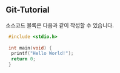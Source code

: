 ## Git-Tutorial

  소스코드 블록은 다음과 같이 작성할 수 있습니다.
  
```c
 #include <stdio.h>
 
 int main(void) {
  printf("Hello World!");
  return 0;
 }
```
